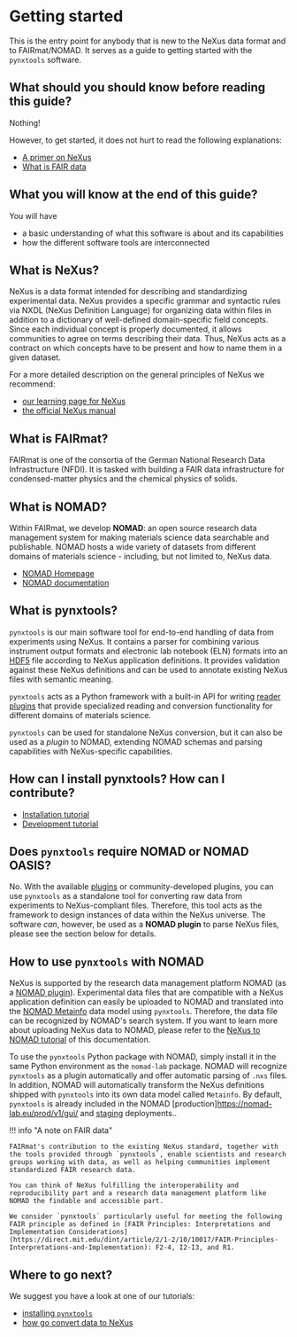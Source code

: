 # Getting started

This is the entry point for anybody that is new to the NeXus data format and to FAIRmat/NOMAD. It serves as a guide to getting started with the `pynxtools` software.

## What should you should know before reading this guide?

Nothing!

However, to get started, it does not hurt to read the following explanations:

- [A primer on NeXus](learn/nexus/nexus-primer.md)
- [What is FAIR data](https://www.nature.com/articles/sdata201618)

## What you will know at the end of this guide?

You will have

- a basic understanding of what this software is about and its capabilities
- how the different software tools are interconnected

## What is NeXus?

NeXus is a data format intended for describing and standardizing experimental data. NeXus provides a specific grammar and syntactic rules via NXDL (NeXus Definition Language) for organizing data within files in addition to a dictionary of well-defined domain-specific field concepts. Since each individual concept is properly documented, it allows communities to agree on terms describing their data. Thus, NeXus acts as a contract on which concepts have to be present and how to name them in a given dataset.

For a more detailed description on the general principles of NeXus we recommend:

- [our learning page for NeXus](learn/nexus/nexus-primer.md)
- [the official NeXus manual](https://manual.nexusformat.org/)

## What is FAIRmat?

FAIRmat is one of the consortia of the German National Research Data Infrastructure (NFDI). It is tasked with building a FAIR data infrastructure for condensed-matter physics and the chemical physics of solids.

## What is NOMAD?

Within FAIRmat, we develop **NOMAD**: an open source research data management system for making materials science data searchable and publishable. NOMAD hosts a wide variety of datasets from different domains of materials science - including, but not limited to, NeXus data.

- [NOMAD Homepage](https://nomad-lab.eu/)
- [NOMAD documentation](https://nomad-lab.eu/prod/v1/staging/docs/)

## What is pynxtools?

`pynxtools` is our main software tool for end-to-end handling of data from experiments using NeXus. It contains a parser for combining various instrument output formats and electronic lab notebook (ELN) formats into an [HDF5](https://support.hdfgroup.org/HDF5/) file according to NeXus application definitions. It provides validation against these NeXus definitions and can be used to annotate existing NeXus files with semantic meaning.

`pynxtools` acts as a Python framework with a built-in API for writing [reader plugins](reference/plugins.md) that provide specialized reading and conversion functionality for different domains of materials science.

`pynxtools` can be used for standalone NeXus conversion, but it can also be used as a _plugin_ to NOMAD, extending NOMAD schemas and parsing capabilities with NeXus-specific capabilities.

## How can I install pynxtools? How can I contribute?

- [Installation tutorial](./tutorial/installation.md)
- [Development tutorial](./tutorial/contributing.md)

## Does `pynxtools` require NOMAD or NOMAD OASIS?

No. With the available [plugins](./reference/plugins.md) or community-developed plugins, you can use `pynxtools` as a standalone tool for converting raw data from experiments to NeXus-compliant files. Therefore, this tool acts as the framework to design instances of data within the NeXus universe. The software _can_, however, be used as a **NOMAD plugin** to parse NeXus files, please see the section below for details.

## How to use `pynxtools` with NOMAD

NeXus is supported by the research data management platform NOMAD (as a [NOMAD plugin](https://nomad-lab.eu/prod/v1/docs/howto/plugins/plugins.html)). Experimental data files that are compatible with a NeXus application definition can easily be uploaded to NOMAD and translated into the [NOMAD Metainfo](https://nomad-lab.eu/prod/v1/gui/analyze/metainfo/pynxtools) data model using `pynxtools`. Therefore, the data file can be recognized by NOMAD's search system. If you want to learn more about uploading NeXus data to NOMAD, please refer to the [NeXus to NOMAD tutorial](./tutorial/nexus-to-nomad.md) of this documentation.
	
To use the `pynxtools` Python package with NOMAD, simply install it in the same Python environment as the `nomad-lab` package. NOMAD will recognize `pynxtools` as a plugin automatically and offer automatic parsing of `.nxs` files. In addition, NOMAD will automatically transform the NeXus definitions shipped with `pynxtools` into its own data model called `Metainfo`. By default, `pynxtools` is already included in the NOMAD [production]https://nomad-lab.eu/prod/v1/gui/ and [staging](https://nomad-lab.eu/prod/v1/staging/gui/) deployments..

!!! info "A note on FAIR data"

    FAIRmat's contribution to the existing NeXus standard, together with the tools provided through `pynxtools`, enable scientists and research groups working with data, as well as helping communities implement standardized FAIR research data.

    You can think of NeXus fulfilling the interoperability and reproducibility part and a research data management platform like NOMAD the findable and accessible part.

    We consider `pynxtools` particularly useful for meeting the following FAIR principle as defined in [FAIR Principles: Interpretations and Implementation Considerations](https://direct.mit.edu/dint/article/2/1-2/10/10017/FAIR-Principles-Interpretations-and-Implementation): F2-4, I2-I3, and R1.

## Where to go next?

We suggest you have a look at one of our tutorials:

- [installing `pynxtools`](tutorial/installation.md)
- [how go convert data to NeXus](tutorial/converting-data-to-nexus.md)